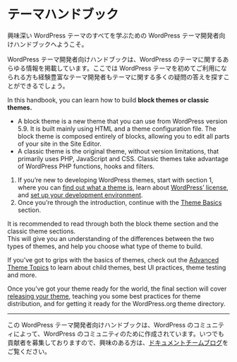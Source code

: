 <!--
# Theme Handbook
-->
# テーマハンドブック

<!--
*Welcome to the WordPress Theme Developer Handbook, your resource for learning all about the exciting world of WordPress themes.*
-->
興味深い WordPress テーマのすべてを学ぶための WordPress テーマ開発者向けハンドブックへようこそ。

<!--
The Theme Developer Handbook is a repository for all things WordPress themes. Whether you’re new to WordPress themes, or you’re an experienced theme developer, you should be able to find the answer to many of your theme-related questions right here.
-->
WordPress テーマ開発者向けハンドブックは、WordPress のテーマに関するあらゆる情報を掲載しています。ここでは WordPress テーマを初めてご利用になられる方も経験豊富なテーマ開発者もテーマに関する多くの疑問の答えを探すことができるでしょう。

In this handbook, you can learn how to build **block themes or classic themes.**

*   A block theme is a new theme that you can use from WordPress version 5.9. It is built mainly using HTML and a theme configuration file. The block theme is composed entirely of blocks, allowing you to edit all parts of your site in the Site Editor.
*   A classic theme is the original theme, without version limitations, that primarily uses PHP, JavaScript and CSS. Classic themes take advantage of WordPress PHP functions, hooks and filters.

1.  If you’re new to developing WordPress themes, start with section 1, where you can [find out what a theme is](https://developer.wordpress.org/theme/getting-started/what-is-a-theme/), learn about [WordPress’ license](https://developer.wordpress.org/theme/getting-started/wordpress-licensing-the-gpl/), and [set up your development environment](https://developer.wordpress.org/theme/getting-started/setting-up-a-development-environment/).
2.  Once you’re through the introduction, continue with the [Theme Basics](https://developer.wordpress.org/theme/basics/) section.

It is recommended to read through both the block theme section and the classic theme sections.  
This will give you an understanding of the differences between the two types of themes, and help you choose what type of theme to build.

If you’ve got to grips with the basics of themes, check out the [Advanced Theme Topics](https://developer.wordpress.org/theme/advanced-topics/) to learn about child themes, best UI practices, theme testing and more.

Once you’ve got your theme ready for the world, the final section will cover [releasing your theme](https://developer.wordpress.org/themes/releasing-your-theme/), teaching you some best practices for theme distribution, and for getting it ready for the WordPress.org theme directory.

* * *

<!--
The WordPress Theme Developer Handbook is created by the WordPress community, for the WordPress community. We are always looking for more contributors; if you’re interested stop by the [docs team blog](https://make.wordpress.org/docs) to find out more about getting involved.
-->
この WordPress テーマ開発者向けハンドブックは、WordPress のコミュニティによって、WordPress のコミュニティのために作成されています。いつでも貢献者を募集しておりますので、興味のある方は、[ドキュメントチームブログ](https://make.wordpress.org/docs)をご覧ください。